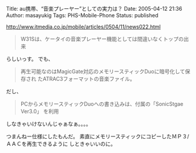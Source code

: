 Title: au携帯、“音楽プレーヤー”としての実力は？
Date: 2005-04-12 21:36
Author: masayukig
Tags: PHS-Mobile-Phone
Status: published

<http://www.itmedia.co.jp/mobile/articles/0504/11/news022.html>

> W31Sは、ケータイの音楽プレーヤー機能としては間違いなくトップの出来

らしいっす。
でも、

> 再生可能なのはMagicGate対応のメモリースティックDuoに暗号化して保存され
> たATRAC3フォーマットの音楽ファイル。

だし、

> PCからメモリースティックDuoへの書き込みは、付属の「SonicStgae
> Ver3.0」
> を利用

しなきゃいけないんじゃぁなぁ。。。。

つまんねー仕様にしたもんだ。
素直にメモリースティックにコピーしたＭＰ３/ＡＡＣを再生できるように
しときゃいいのに。
